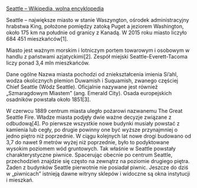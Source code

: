 [Seattle – Wikipedia, wolna encyklopedia](https://pl.wikipedia.org/wiki/Seattle)

Seattle – największe miasto w stanie Waszyngton, ośrodek administracyjny hrabstwa King, położone pomiędzy zatoką Puget a jeziorem Washington, około 175 km na południe od granicy z Kanadą. W 2015 roku miasto liczyło 684 451 mieszkańców[1].

Miasto jest ważnym morskim i lotniczym portem towarowym i osobowym w handlu z państwami azjatyckimi[2]. Zespół miejski Seattle-Everett-Tacoma liczy ponad 3,4 mln mieszkańców.

Dane ogólne
Nazwa miasta pochodzi od zniekształcenia imienia Si’ahl, wodza okolicznych plemion Duwamish i Suquamish, zwanego częściej Chief Seattle (Wódz Seattle). Oficjalnie nazywane jest również „Szmaragdowym Miastem” (ang. Emerald City). Osada europejskich osadników powstała około 1851[3].

W czerwcu 1889 centrum miasta uległo pożarowi nazwanemu The Great Seattle Fire. Władze miasta podjęły dwie ważne decyzje związane z odbudową[4]. Po pierwsze wszystkie nowe budynki musiały powstać z kamienia lub cegły, po drugie powinny one być wyższe przynajmniej o jedno piętro niż poprzednie. W ciągu kolejnych lat nowe drogi budowano od 3,7 do nawet 9 metrów wyżej niż poprzednie, było to podyktowane wysokim poziomem wód gruntowych. Tak właśnie w Seattle powstały charakterystyczne piwnice. Spacerując obecnie po centrum Seattle, przechodzień znajdzie się często na zewnątrz na poziomie drugiego piętra. Żaden z budynków Seattle pierwotnie nie posiadał piwnic. Jeszcze do dziś w „piwnicach” istnieją dawne witryny sklepów i widoczne są okna instytucji i mieszkań.

<!---
cspell:ignore Puget Everett Si’ahl Duwamish Suquamish Emerald Great Fire
--->
